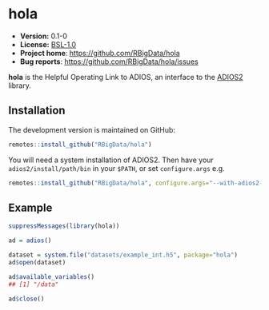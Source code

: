 # hola

* **Version:** 0.1-0
* **License:** [BSL-1.0](http://opensource.org/licenses/BSL-1.0)
* **Project home**: https://github.com/RBigData/hola
* **Bug reports**: https://github.com/RBigData/hola/issues


**hola** is the Helpful Operating Link to ADIOS, an interface to the [ADIOS2](https://csmd.ornl.gov/software/adios2) library.



## Installation

The development version is maintained on GitHub:

```r
remotes::install_github("RBigData/hola")
```

You will need a system installation of ADIOS2. Then have your `adios2/install/path/bin` in your `$PATH`, or set `configure.args` e.g.

```r
remotes::install_github("RBigData/hola", configure.args="--with-adios2-home=adios2/install/path/")
```



## Example

```r
suppressMessages(library(hola))

ad = adios()

dataset = system.file("datasets/example_int.h5", package="hola")
ad$open(dataset)

ad$available_variables()
## [1] "/data"

ad$close()
```
